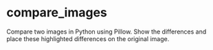 # compare_images
Compare two images in Python using Pillow. Show the differences and place these highlighted differences on the original image.
